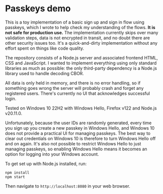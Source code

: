 # Passkeys demo

This is a toy implementation of a basic sign up and sign in flow using passkeys, which I wrote to help check my understanding of the flows. **It is not safe for production use.** The implementation currently skips over many validation steps, data is not encrypted in transit, and no doubt there are other security issues too. It's a quick-and-dirty implementation without any effort spent on things like code quality.

The repository consists of a Node.js server and associated frontend HTML, CSS and JavaScript. I wanted to implement everything using only standard libraries as much as possible: the only third-party dependency is a Node.js library used to handle decoding CBOR.

All data is only held in memory, and there is no error handling, so if something goes wrong the server will probably crash and forget any registered users. There's currently no UI that acknowledges successful login.

Tested on Windows 10 22H2 with Windows Hello, Firefox v122 and Node.js v20.11.0.

Unfortunately, because the user IDs are randomly generated, every time you sign up you create a new passkey in Windows Hello, and Windows 10 does not provide a practical UI for managing passkeys. The best way to clear out credentials on Windows 10 is therefore to turn Windows Hello off and on again. It's also not possible to restrict Windows Hello to just managing passkeys, so enabling Windows Hello means it becomes an option for logging into your Windows account.

To get set up with Node.js installed, run:

```
npm install
npm start
```

Then navigate to `http://localhost:8080` in your web browser.
